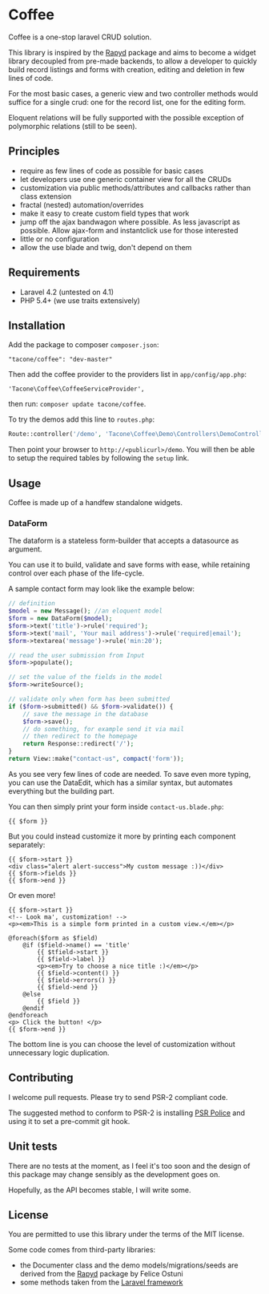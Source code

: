 # Coffee

Coffee is a one-stop laravel CRUD solution.

This library is inspired by the [Rapyd](https://github.com/zofe/rapyd-laravel)
package and aims to become a widget library decoupled from pre-made
backends, to allow a developer to quickly build record listings
and forms with creation, editing and deletion in few lines
of code.

For the most basic cases, a generic view and two controller methods 
would suffice for a single crud: one for the record list, one for the
editing form.

Eloquent relations will be fully supported with the possible
exception of polymorphic relations (still to be seen).

## Principles

- require as few lines of code as possible for basic cases
- let developers use one generic container view for all the CRUDs
- customization via public methods/attributes and callbacks
rather than class extension
- fractal (nested) automation/overrides
- make it easy to create custom field types that work
- jump off the ajax bandwagon where possible. As less javascript
as possible. Allow ajax-form and instantclick use for those
interested
- little or no configuration
- allow the use blade and twig, don't depend on them

## Requirements

- Laravel 4.2 (untested on 4.1)
- PHP 5.4+ (we use traits extensively)

## Installation

Add the package to composer `composer.json`:

```
"tacone/coffee": "dev-master"  
```

Then add the coffee provider to the providers list in
 `app/config/app.php`:
   
```
'Tacone\Coffee\CoffeeServiceProvider',
```

then run: `composer update tacone/coffee`.

To try the demos add this line to `routes.php`:

```php
Route::controller('/demo', 'Tacone\Coffee\Demo\Controllers\DemoController');
```

Then point your browser to `http://<publicurl>/demo`. You will then be able
to setup the required tables by following the `setup` link.

## Usage

Coffee is made up of a handfew standalone widgets.

### DataForm

The dataform is a stateless form-builder that accepts a datasource 
as argument.

You can use it to build, validate and save forms with ease, while 
retaining control over each phase of the life-cycle.

A sample contact form may look like the example below:

```php
// definition
$model = new Message(); //an eloquent model
$form = new DataForm($model);
$form->text('title')->rule('required');
$form->text('mail', 'Your mail address')->rule('required|email');
$form->textarea('message')->rule('min:20');

// read the user submission from Input
$form->populate();

// set the value of the fields in the model
$form->writeSource();

// validate only when form has been submitted
if ($form->submitted() && $form->validate()) {
    // save the message in the database
    $form->save();
    // do something, for example send it via mail
    // then redirect to the homepage
    return Response::redirect('/');
}
return View::make("contact-us", compact('form'));
```

As you see very few lines of code are needed. To save even more
typing, you can use the DataEdit, which has a similar syntax, but
automates everything but the building part.

You can then simply print your form inside `contact-us.blade.php`:

```
{{ $form }}
```

But you could instead customize it more by printing each component
separately:

```
{{ $form->start }}
<div class="alert alert-success">My custom message :))</div>
{{ $form->fields }}
{{ $form->end }}
```

Or even more!

```
{{ $form->start }}
<!-- Look ma', customization! -->
<p><em>This is a simple form printed in a custom view.</em></p>

@foreach($form as $field)
    @if ($field->name() == 'title'
        {{ $tfield->start }}
        {{ $field->label }}
        <p><em>Try to choose a nice title :)</em></p>
        {{ $field->content() }}
        {{ $field->errors() }}
        {{ $field->end }}
    @else
        {{ $field }}
    @endif
@endforeach
<p> Click the button! </p>
{{ $form->end }}
```

The bottom line is you can choose the level of customization without
unnecessary logic duplication.

## Contributing

I welcome pull requests. Please try to send PSR-2 compliant code.

The suggested method to conform to PSR-2 is installing 
[PSR Police](https://github.com/tacone/psr-police) and using it
to set a pre-commit git hook.

## Unit tests

There are no tests at the moment, as I feel it's too soon and the
design of this package may change sensibly as the development goes on.

Hopefully, as the API becomes stable, I will write some.

## License

You are permitted to use this library under the terms of the MIT license.

Some code comes from third-party libraries:

- the Documenter class and the demo models/migrations/seeds are derived from the
[Rapyd](https://github.com/zofe/rapyd-laravel) package by Felice Ostuni
- some methods taken from the [Laravel framework](https://github.com/laravel/laravel)